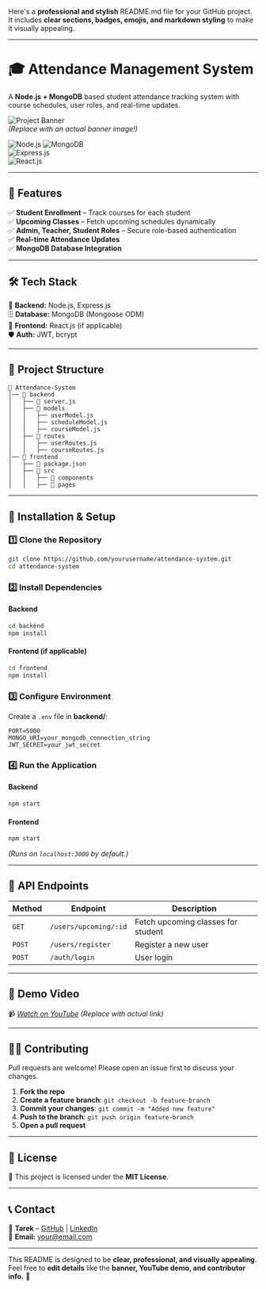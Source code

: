 Here's a **professional and stylish** README.md file for your GitHub project. It includes **clear sections, badges, emojis, and markdown styling** to make it visually appealing.  

---

# **🎓 Attendance Management System**  
A **Node.js + MongoDB** based student attendance tracking system with course schedules, user roles, and real-time updates.

![Project Banner](https://www.vervelogic.com/blog/wp-content/uploads/2020/07/Face-Recognition-Automatic-Attendance-System.png)  
*(Replace with an actual banner image!)*

![Node.js](https://img.shields.io/badge/Node.js-18.x-brightgreen?style=for-the-badge&logo=node.js) 
![MongoDB](https://img.shields.io/badge/MongoDB-6.x-green?style=for-the-badge&logo=mongodb)  
![Express.js](https://img.shields.io/badge/Express.js-4.x-blue?style=for-the-badge)  
![React.js](https://img.shields.io/badge/React.js-18.x-blue?style=for-the-badge&logo=react)  

---

## **📌 Features**
✅ **Student Enrollment** – Track courses for each student  
✅ **Upcoming Classes** – Fetch upcoming schedules dynamically  
✅ **Admin, Teacher, Student Roles** – Secure role-based authentication  
✅ **Real-time Attendance Updates**  
✅ **MongoDB Database Integration**  

---

## **🛠 Tech Stack**
🚀 **Backend:** Node.js, Express.js  
🗄 **Database:** MongoDB (Mongoose ODM)  
🎨 **Frontend:** React.js (if applicable)  
🛡 **Auth:** JWT, bcrypt  

---

## **📂 Project Structure**
```
📂 Attendance-System
│── 📁 backend
│   ├── 📄 server.js
│   ├── 📂 models
│   │   ├── userModel.js
│   │   ├── scheduleModel.js
│   │   ├── courseModel.js
│   ├── 📂 routes
│   │   ├── userRoutes.js
│   │   ├── courseRoutes.js
│── 📁 frontend
│   ├── 📄 package.json
│   ├── 📂 src
│   │   ├── 📂 components
│   │   ├── 📂 pages
```

---

## **🚀 Installation & Setup**
### **1️⃣ Clone the Repository**
```sh
git clone https://github.com/yourusername/attendance-system.git
cd attendance-system
```

### **2️⃣ Install Dependencies**
#### **Backend**
```sh
cd backend
npm install
```

#### **Frontend (if applicable)**
```sh
cd frontend
npm install
```

### **3️⃣ Configure Environment**
Create a `.env` file in **backend/**:
```env
PORT=5000
MONGO_URI=your_mongodb_connection_string
JWT_SECRET=your_jwt_secret
```

### **4️⃣ Run the Application**
#### **Backend**
```sh
npm start
```
#### **Frontend**
```sh
npm start
```
*(Runs on `localhost:3000` by default.)*

---

## **🔗 API Endpoints**
| **Method** | **Endpoint**               | **Description**                |
|-----------|--------------------------|-------------------------------|
| `GET`     | `/users/upcoming/:id`    | Fetch upcoming classes for student |
| `POST`    | `/users/register`        | Register a new user |
| `POST`    | `/auth/login`            | User login |

---

## **🎥 Demo Video**
📹 *[Watch on YouTube](https://youtu.be/example)* *(Replace with actual link)*  

---

## **👨‍💻 Contributing**
Pull requests are welcome! Please open an issue first to discuss your changes.

1. **Fork the repo**
2. **Create a feature branch**: `git checkout -b feature-branch`
3. **Commit your changes**: `git commit -m "Added new feature"`
4. **Push to the branch**: `git push origin feature-branch`
5. **Open a pull request**

---

## **📜 License**
📄 This project is licensed under the **MIT License**.

---

## **📞 Contact**
💬 **Tarek** – [GitHub](https://github.com/yourusername) | [LinkedIn](https://linkedin.com/in/yourname)  
📧 **Email:** your@email.com  

---

This README is designed to be **clear, professional, and visually appealing**. Feel free to **edit details** like the **banner, YouTube demo, and contributor info.** 🚀
